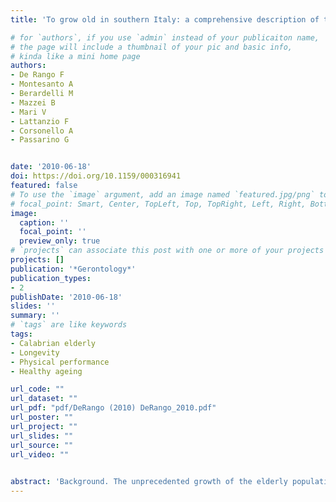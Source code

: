 ```yaml
---
title: 'To grow old in southern Italy: a comprehensive description of the old and oldest old in Calabria'

# for `authors`, if you use `admin` instead of your publicaiton name,
# the page will include a thumbnail of your pic and basic info,
# kinda like a mini home page
authors:
- De Rango F
- Montesanto A
- Berardelli M
- Mazzei B
- Mari V
- Lattanzio F
- Corsonello A
- Passarino G


date: '2010-06-18'
doi: https://doi.org/10.1159/000316941
featured: false
# To use the `image` argument, add an image named `featured.jpg/png` to your page's folder.
# focal_point: Smart, Center, TopLeft, Top, TopRight, Left, Right, BottomLeft, Bottom, BottomRight.
image:
  caption: ''
  focal_point: ''
  preview_only: true
# `projects` can associate this post with one or more of your projects
projects: []
publication: '*Gerontology*'
publication_types:
- 2
publishDate: '2010-06-18'
slides: ''
summary: ''
# `tags` are like keywords
tags:
- Calabrian elderly
- Longevity
- Physical performance
- Healthy ageing

url_code: ""
url_dataset: ""
url_pdf: "pdf/DeRango (2010) DeRango_2010.pdf"
url_poster: ""
url_project: ""
url_slides: ""
url_source: ""
url_video: ""

    
abstract: 'Background. The unprecedented growth of the elderly population is posing important social and medical problems as management of this population is highly demanding in terms of assistance and care. Consequently, many studies are focusing on the elderly subjects in order to better understand their needs by identifying various environmental, social, psychological, and genetic factors determining the quality of ageing. Objectives. Our aim was to carry out a survey of the elderly Calabrian population in order to highlight the social and medical conditions of this continuously growing population group. Methods: We have been monitoring the elderly population of Calabria for more than 10 years. For the present study, we collected data regarding 853 subjects by using two specific questionnaires, one for the subjects older than 90 years (400 subjects) and one for the subjects aged between 65 and 85 years (453 subjects). Results. The survey allowed us to carry out an extensive description of the ageing Calabrian population regarding the sociodemographic characteristics, living conditions, cognitive functioning, level of independence in activities of daily living, former and current diseases and health disorders. We could notice that males were in a better condition than females. In fact, male subjects turned out to have better physical performance and lower comorbidity, although their life expectancy is lower. Ultranonagenarians had a lower incidence of serious diseases (such as diabetes, osteoporosis and gastric ulcer), but a higher incidence of non-fatal chronic, debilitating conditions (cataract and bronchitis among others). Conclusion. The data we collected and analyzed offer a portrait of elderly Calabrian subjects, on who they are, how they feel, which social and psychological resources they have, and what their health status is. Analysis of the data highlighted that they are characterized by a lower physical performance in comparison to other European populations. Finally, the data presented here may also serve as a valuable source of information to characterize the ageing Calabrian population and improve the care of these subjects.'
---
```


